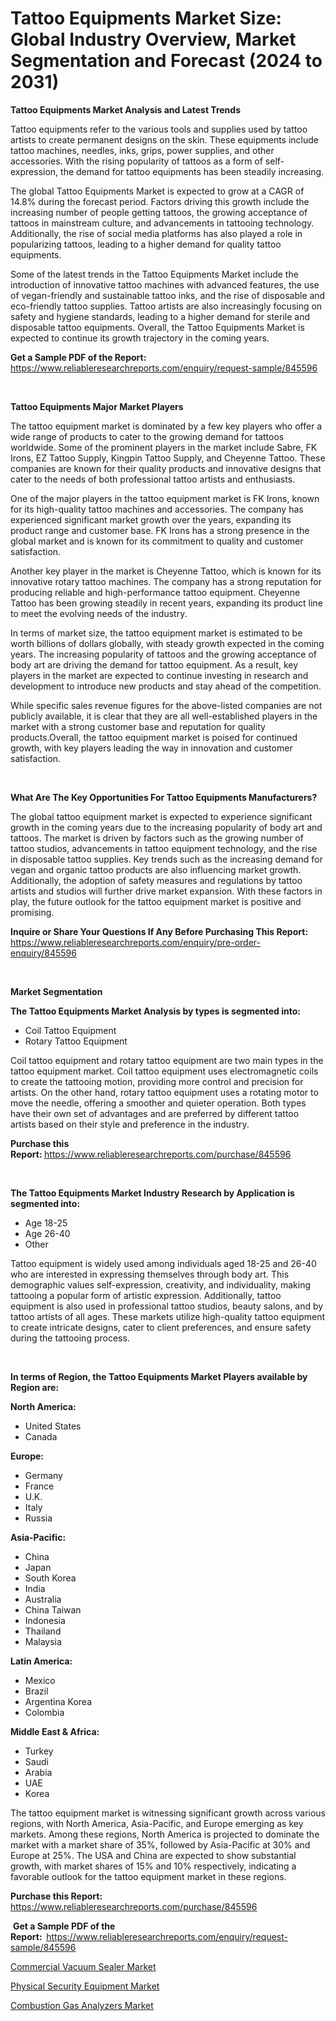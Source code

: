 <p><h1>Tattoo Equipments Market Size: Global Industry Overview, Market Segmentation and Forecast (2024 to 2031)</h1></p><p><strong>Tattoo Equipments Market Analysis and Latest Trends</strong></p>
<p><p>Tattoo equipments refer to the various tools and supplies used by tattoo artists to create permanent designs on the skin. These equipments include tattoo machines, needles, inks, grips, power supplies, and other accessories. With the rising popularity of tattoos as a form of self-expression, the demand for tattoo equipments has been steadily increasing.</p><p>The global Tattoo Equipments Market is expected to grow at a CAGR of 14.8% during the forecast period. Factors driving this growth include the increasing number of people getting tattoos, the growing acceptance of tattoos in mainstream culture, and advancements in tattooing technology. Additionally, the rise of social media platforms has also played a role in popularizing tattoos, leading to a higher demand for quality tattoo equipments.</p><p>Some of the latest trends in the Tattoo Equipments Market include the introduction of innovative tattoo machines with advanced features, the use of vegan-friendly and sustainable tattoo inks, and the rise of disposable and eco-friendly tattoo supplies. Tattoo artists are also increasingly focusing on safety and hygiene standards, leading to a higher demand for sterile and disposable tattoo equipments. Overall, the Tattoo Equipments Market is expected to continue its growth trajectory in the coming years.</p></p>
<p><strong>Get a Sample PDF of the Report:&nbsp;</strong> <a href="https://www.reliableresearchreports.com/enquiry/request-sample/845596">https://www.reliableresearchreports.com/enquiry/request-sample/845596</a></p>
<p>&nbsp;</p>
<p><strong>Tattoo Equipments Major Market Players</strong></p>
<p><p>The tattoo equipment market is dominated by a few key players who offer a wide range of products to cater to the growing demand for tattoos worldwide. Some of the prominent players in the market include Sabre, FK Irons, EZ Tattoo Supply, Kingpin Tattoo Supply, and Cheyenne Tattoo. These companies are known for their quality products and innovative designs that cater to the needs of both professional tattoo artists and enthusiasts.</p><p>One of the major players in the tattoo equipment market is FK Irons, known for its high-quality tattoo machines and accessories. The company has experienced significant market growth over the years, expanding its product range and customer base. FK Irons has a strong presence in the global market and is known for its commitment to quality and customer satisfaction.</p><p>Another key player in the market is Cheyenne Tattoo, which is known for its innovative rotary tattoo machines. The company has a strong reputation for producing reliable and high-performance tattoo equipment. Cheyenne Tattoo has been growing steadily in recent years, expanding its product line to meet the evolving needs of the industry.</p><p>In terms of market size, the tattoo equipment market is estimated to be worth billions of dollars globally, with steady growth expected in the coming years. The increasing popularity of tattoos and the growing acceptance of body art are driving the demand for tattoo equipment. As a result, key players in the market are expected to continue investing in research and development to introduce new products and stay ahead of the competition.</p><p>While specific sales revenue figures for the above-listed companies are not publicly available, it is clear that they are all well-established players in the market with a strong customer base and reputation for quality products.Overall, the tattoo equipment market is poised for continued growth, with key players leading the way in innovation and customer satisfaction.</p></p>
<p>&nbsp;</p>
<p><strong>What Are The Key Opportunities For Tattoo Equipments Manufacturers?</strong></p>
<p><p>The global tattoo equipment market is expected to experience significant growth in the coming years due to the increasing popularity of body art and tattoos. The market is driven by factors such as the growing number of tattoo studios, advancements in tattoo equipment technology, and the rise in disposable tattoo supplies. Key trends such as the increasing demand for vegan and organic tattoo products are also influencing market growth. Additionally, the adoption of safety measures and regulations by tattoo artists and studios will further drive market expansion. With these factors in play, the future outlook for the tattoo equipment market is positive and promising.</p></p>
<p><strong>Inquire or Share Your Questions If Any Before Purchasing This Report:</strong> <a href="https://www.reliableresearchreports.com/enquiry/pre-order-enquiry/845596">https://www.reliableresearchreports.com/enquiry/pre-order-enquiry/845596</a></p>
<p>&nbsp;</p>
<p><strong>Market Segmentation</strong></p>
<p><strong>The Tattoo Equipments Market Analysis by types is segmented into:</strong></p>
<p><ul><li>Coil Tattoo Equipment</li><li>Rotary Tattoo Equipment</li></ul></p>
<p><p>Coil tattoo equipment and rotary tattoo equipment are two main types in the tattoo equipment market. Coil tattoo equipment uses electromagnetic coils to create the tattooing motion, providing more control and precision for artists. On the other hand, rotary tattoo equipment uses a rotating motor to move the needle, offering a smoother and quieter operation. Both types have their own set of advantages and are preferred by different tattoo artists based on their style and preference in the industry.</p></p>
<p><strong>Purchase this Report:&nbsp;</strong><a href="https://www.reliableresearchreports.com/purchase/845596">https://www.reliableresearchreports.com/purchase/845596</a></p>
<p>&nbsp;</p>
<p><strong>The Tattoo Equipments Market Industry Research by Application is segmented into:</strong></p>
<p><ul><li>Age 18-25</li><li>Age 26-40</li><li>Other</li></ul></p>
<p><p>Tattoo equipment is widely used among individuals aged 18-25 and 26-40 who are interested in expressing themselves through body art. This demographic values self-expression, creativity, and individuality, making tattooing a popular form of artistic expression. Additionally, tattoo equipment is also used in professional tattoo studios, beauty salons, and by tattoo artists of all ages. These markets utilize high-quality tattoo equipment to create intricate designs, cater to client preferences, and ensure safety during the tattooing process.</p></p>
<p>&nbsp;</p>
<p><strong>In terms of Region, the Tattoo Equipments Market Players available by Region are:</strong></p>
<p>
    <p> <strong> North America: </strong>
        <ul>
            <li>United States</li>
            <li>Canada</li>
        </ul>
        </p> 
    <p> <strong> Europe: </strong>
        <ul>
            <li>Germany</li>
            <li>France</li>
            <li>U.K.</li>
            <li>Italy</li>
            <li>Russia</li>
        </ul>
        </p> 
    <p> <strong> Asia-Pacific: </strong>
        <ul>
            <li>China</li>
            <li>Japan</li>
            <li>South Korea</li>
            <li>India</li>
            <li>Australia</li>
            <li>China Taiwan</li>
            <li>Indonesia</li>
            <li>Thailand</li>
            <li>Malaysia</li>
        </ul>
        </p> 
    <p> <strong> Latin America: </strong>
        <ul>
            <li>Mexico</li>
            <li>Brazil</li>
            <li>Argentina Korea</li>
            <li>Colombia</li>
        </ul>
        </p> 
    <p> <strong> Middle East & Africa: </strong>
        <ul>
            <li>Turkey</li>
            <li>Saudi</li>
            <li>Arabia</li>
            <li>UAE</li>
            <li>Korea</li>
        </ul>
    </p>
    </p>
<p><p>The tattoo equipment market is witnessing significant growth across various regions, with North America, Asia-Pacific, and Europe emerging as key markets. Among these regions, North America is projected to dominate the market with a market share of 35%, followed by Asia-Pacific at 30% and Europe at 25%. The USA and China are expected to show substantial growth, with market shares of 15% and 10% respectively, indicating a favorable outlook for the tattoo equipment market in these regions.</p></p>
<p><strong>Purchase this Report: </strong><a href="https://www.reliableresearchreports.com/purchase/845596">https://www.reliableresearchreports.com/purchase/845596</a></p>
<p>&nbsp;<strong>Get a Sample PDF of the Report:&nbsp;&nbsp;</strong><a href="https://www.reliableresearchreports.com/enquiry/request-sample/845596">https://www.reliableresearchreports.com/enquiry/request-sample/845596</a></p>
<p><strong></strong></p>
<p><p><a href="https://view.publitas.com/reportprime-1/commercial-vacuum-sealer-market-challenges-opportunities-and-growth-drivers-and-major-market-players-forecasted-for-period-from-2024-2031/">Commercial Vacuum Sealer Market</a></p><p><a href="https://view.publitas.com/reportprime-1/physical-security-equipment-market-size-global-industry-overview-market-segmentation-and-forecast-2024-to-2031/">Physical Security Equipment Market</a></p><p><a href="https://view.publitas.com/reportprime-1/insights-into-combustion-gas-analyzers-market-size-analysing-market-share-trends-and-growth-from-2024-to-2031/">Combustion Gas Analyzers Market</a></p></p>